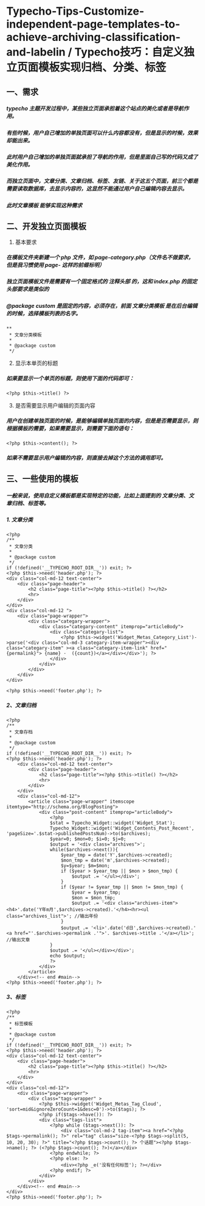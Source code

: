 # Typecho-Tips-Customize-independent-page-templates-to-achieve-archiving-classification-and-labelin / Typecho技巧：自定义独立页面模板实现归档、分类、标签

## 一、需求

##### typecho 主题开发过程中，某些独立页面承担着这个站点的美化或者是导航作用。
##### 有些时候，用户自己增加的单独页面可以什么内容都没有，但是显示的时候，效果却能出来。
##### 此时用户自己增加的单独页面就承担了导航的作用，但是里面自己写的代码又成了美化作用。
##### 而独立页面中，文章分类、文章归档、标签、友链、关于这五个页面，前三个都是需要读取数据库，去显示内容的，这显然不能通过用户自己编辑内容去显示。
##### 此时文章模板 能够实现这种需求

## 二、开发独立页面模板
1. 基本要求
##### 在模板文件夹新建一个 php 文件，如 page-category.php（文件名不做要求，但是我习惯使用 page- 这样的前缀标明）
##### 独立页面模板文件是需要有一个固定格式的 注释头部 的，这和 index.php 的固定头部要求是类似的
##### @package custom 是固定的内容，必须存在，前面 文章分类模板 是在后台编辑的时候，选择模板列表的名字。
   



    **
     * 文章分类模板
     *
     * @package custom
     */
     
2. 显示本单页的标题
##### 如果要显示一个单页的标题，则使用下面的代码即可：
    <?php $this->title() ?>
    
3. 是否需要显示用户编辑的页面内容
##### 用户在创建单独页面的时候，是能够编辑单独页面的内容，但是是否需要显示，则根据模板的需要，如果需要显示，则需要下面的语句：
    <?php $this->content(); ?>
##### 如果不需要显示用户编辑的内容，则直接去掉这个方法的调用即可。

## 三、一些使用的模板
##### 一般来说，使用自定义模板都是实现特定的功能，比如上面提到的 文章分类、文章归档、标签等。
##### 1. 文章分类
    <?php
    /**
     * 文章分类
     *
     * @package custom
     */
    if (!defined('__TYPECHO_ROOT_DIR__')) exit; ?>
    <?php $this->need('header.php'); ?>
    <div class="col-md-12 text-center">
        <div class="page-header">
            <h2 class="page-title"><?php $this->title() ?></h2>
            <hr>
        </div>
    </div>
    <div class="col-md-12 ">
        <div class="page-wrapper">
            <div class="categary-wrapper">
                <div class="categary-content" itemprop="articleBody">
                    <div class="categary-list">
                        <?php $this->widget('Widget_Metas_Category_List')->parse('<div class="col-md-3 categary-item-wrapper"><div class="categary-item" ><a class="categary-item-link" href="{permalink}"> {name} ·  ({count})</a></div></div>'); ?>
                    </div>
                </div>
            </div>
        </div>
    </div>
    
    <?php $this->need('footer.php'); ?>
    
##### 2、文章归档

    <?php
    /**
     * 文章存档
     *
     * @package custom
     */
    if (!defined('__TYPECHO_ROOT_DIR__')) exit; ?>
    <?php $this->need('header.php'); ?>
        <div class="col-md-12 text-center">
            <div class="page-header">
                <h2 class="page-title"><?php $this->title() ?></h2>
                <hr>
            </div>
        </div>
        <div class="col-md-12">
            <article class="page-wrapper" itemscope itemtype="http://schema.org/BlogPosting">
                <div class="post-content" itemprop="articleBody">
                    <?php
                    $stat = Typecho_Widget::widget('Widget_Stat');
                    Typecho_Widget::widget('Widget_Contents_Post_Recent', 'pageSize='.$stat->publishedPostsNum)->to($archives);
                    $year=0; $mon=0; $i=0; $j=0;
                    $output = '<div class="archives">';
                    while($archives->next()){
                        $year_tmp = date('Y',$archives->created);
                        $mon_tmp = date('m',$archives->created);
                        $y=$year; $m=$mon;
                        if ($year > $year_tmp || $mon > $mon_tmp) {
                            $output .= '</ul></div>';
                        }
                        if ($year != $year_tmp || $mon != $mon_tmp) {
                            $year = $year_tmp;
                            $mon = $mon_tmp;
                            $output .= '<div class="archives-item"><h4>'.date('Y年m月',$archives->created).'</h4><hr><ul class="archives_list">'; //输出年份
                        }
                        $output .= '<li>'.date('d日',$archives->created).' <a href="'.$archives->permalink .'">'. $archives->title .'</a></li>'; //输出文章
                    }
                    $output .= '</ul></div></div>';
                    echo $output;
                    ?>
                </div>
            </article>
        </div><!-- end #main-->
    <?php $this->need('footer.php'); ?>
    
##### 3、标签

    <?php
    /**
     * 标签模板
     *
     * @package custom
     */
    if (!defined('__TYPECHO_ROOT_DIR__')) exit; ?>
    <?php $this->need('header.php'); ?>
    <div class="col-md-12 text-center">
        <div class="page-header">
            <h2 class="page-title"><?php $this->title() ?></h2>
            <hr>
        </div>
    </div>
    <div class="col-md-12">
        <div class="page-wrapper">
            <div class="tags-wrapper" >
                <?php $this->widget('Widget_Metas_Tag_Cloud', 'sort=mid&ignoreZeroCount=1&desc=0')->to($tags); ?>
                <?php if($tags->have()): ?>
                <div class="tags-list">
                    <?php while ($tags->next()): ?>
                        <div class="col-md-2 tag-item"><a href="<?php $tags->permalink(); ?>" rel="tag" class="size-<?php $tags->split(5, 10, 20, 30); ?>" title="<?php $tags->count(); ?> 个话题"><?php $tags->name(); ?> (<?php $tags->count(); ?>)</a></div>
                    <?php endwhile; ?>
                    <?php else: ?>
                        <div><?php _e('没有任何标签'); ?></div>
                    <?php endif; ?>
                </div>
            </div>
        </div><!-- end #main-->
    </div>
    <?php $this->need('footer.php'); ?>
